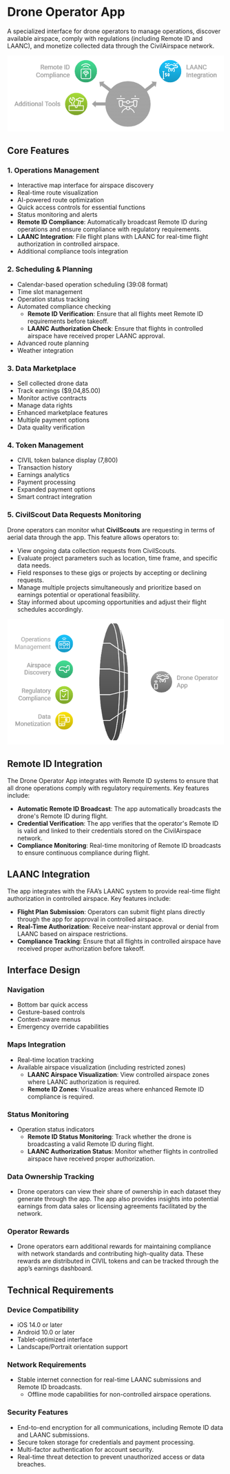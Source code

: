 # Drone Operator App

A specialized interface for drone operators to manage operations, discover available airspace, comply with regulations (including Remote ID and LAANC), and monetize collected data through the CivilAirspace network.

![Drone Operations Compliance](../docs/images/DroneOperationsCompliance.png)

## Core Features

### 1. Operations Management
- Interactive map interface for airspace discovery
- Real-time route visualization
- AI-powered route optimization
- Quick access controls for essential functions
- Status monitoring and alerts
- **Remote ID Compliance**: Automatically broadcast Remote ID during operations and ensure compliance with regulatory requirements.
- **LAANC Integration**: File flight plans with LAANC for real-time flight authorization in controlled airspace.
- Additional compliance tools integration

### 2. Scheduling & Planning
- Calendar-based operation scheduling (39:08 format)
- Time slot management
- Operation status tracking
- Automated compliance checking
  - **Remote ID Verification**: Ensure that all flights meet Remote ID requirements before takeoff.
  - **LAANC Authorization Check**: Ensure that flights in controlled airspace have received proper LAANC approval.
- Advanced route planning
- Weather integration

### 3. Data Marketplace
- Sell collected drone data
- Track earnings ($9,04,85.00)
- Monitor active contracts
- Manage data rights
- Enhanced marketplace features
- Multiple payment options
- Data quality verification

### 4. Token Management
- CIVIL token balance display (7,800)
- Transaction history
- Earnings analytics
- Payment processing
- Expanded payment options
- Smart contract integration

### 5. CivilScout Data Requests Monitoring
Drone operators can monitor what **CivilScouts** are requesting in terms of aerial data through the app. This feature allows operators to:
  - View ongoing data collection requests from CivilScouts.
  - Evaluate project parameters such as location, time frame, and specific data needs.
  - Field responses to these gigs or projects by accepting or declining requests.
  - Manage multiple projects simultaneously and prioritize based on earnings potential or operational feasibility.
  - Stay informed about upcoming opportunities and adjust their flight schedules accordingly.

![Drone Operator App Unified Solution](../docs/images/DroneOperatorAppUnifiedSolution.png)

## Remote ID Integration

The Drone Operator App integrates with Remote ID systems to ensure that all drone operations comply with regulatory requirements. Key features include:
- **Automatic Remote ID Broadcast**: The app automatically broadcasts the drone's Remote ID during flight.
- **Credential Verification**: The app verifies that the operator's Remote ID is valid and linked to their credentials stored on the CivilAirspace network.
- **Compliance Monitoring**: Real-time monitoring of Remote ID broadcasts to ensure continuous compliance during flight.

## LAANC Integration

The app integrates with the FAA’s LAANC system to provide real-time flight authorization in controlled airspace. Key features include:
- **Flight Plan Submission**: Operators can submit flight plans directly through the app for approval in controlled airspace.
- **Real-Time Authorization**: Receive near-instant approval or denial from LAANC based on airspace restrictions.
- **Compliance Tracking**: Ensure that all flights in controlled airspace have received proper authorization before takeoff.

## Interface Design

### Navigation
- Bottom bar quick access
- Gesture-based controls
- Context-aware menus
- Emergency override capabilities

### Maps Integration
- Real-time location tracking
- Available airspace visualization (including restricted zones)
  - **LAANC Airspace Visualization**: View controlled airspace zones where LAANC authorization is required.
  - **Remote ID Zones**: Visualize areas where enhanced Remote ID compliance is required.
  
### Status Monitoring
- Operation status indicators
  - **Remote ID Status Monitoring**: Track whether the drone is broadcasting a valid Remote ID during flight.
  - **LAANC Authorization Status**: Monitor whether flights in controlled airspace have received proper authorization.

### Data Ownership Tracking
- Drone operators can view their share of ownership in each dataset they generate through the app. The app also provides insights into potential earnings from data sales or licensing agreements facilitated by the network.

### Operator Rewards
- Drone operators earn additional rewards for maintaining compliance with network standards and contributing high-quality data. These rewards are distributed in CIVIL tokens and can be tracked through the app’s earnings dashboard.

## Technical Requirements

### Device Compatibility
- iOS 14.0 or later
- Android 10.0 or later
- Tablet-optimized interface
- Landscape/Portrait orientation support

### Network Requirements
- Stable internet connection for real-time LAANC submissions and Remote ID broadcasts.
  - Offline mode capabilities for non-controlled airspace operations.

### Security Features  
  - End-to-end encryption for all communications, including Remote ID data and LAANC submissions.
  - Secure token storage for credentials and payment processing.
  - Multi-factor authentication for account security.
  - Real-time threat detection to prevent unauthorized access or data breaches.
